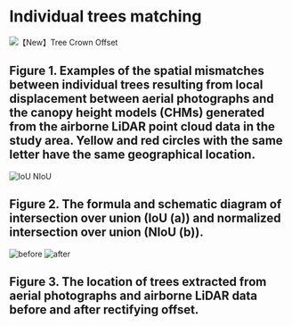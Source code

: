 # Individual trees matching

![【New】Tree Crown Offset](https://github.com/XUYIRS/Individual_trees_matching/assets/31101718/34a80c0a-bf7c-4511-b6aa-7dfc8694a987)
## Figure 1. Examples of the spatial mismatches between individual trees resulting from local displacement between aerial photographs and the canopy height models (CHMs) generated from the airborne LiDAR point cloud data in the study area. Yellow and red circles with the same letter have the same geographical location.

![IoU NIoU](https://github.com/XUYIRS/Individual_trees_matching/assets/31101718/5a8619e9-bb4e-4cdf-9f55-33515ca09fd5)
## Figure 2. The formula and schematic diagram of intersection over union (IoU (a)) and normalized intersection over union (NIoU (b)).

![before](https://github.com/XUYIRS/Individual_trees_matching/assets/31101718/3c0b665b-8d64-4193-bb07-38d7bc88a9f0)
![after](https://github.com/XUYIRS/Individual_trees_matching/assets/31101718/e2a52b7d-cfd6-43d8-a0af-c53e07df4fbc)
## Figure 3. The location of trees extracted from aerial photographs and airborne LiDAR data before and after rectifying offset.
